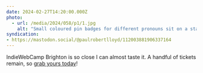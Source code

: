 ```yaml
---
date: 2024-02-27T14:20:00.000Z
photo:
  - url: /media/2024/058/p1/1.jpg
    alt: "Small coloured pin badges for different pronouns sit on a stack of blank lanyards with the IndieWebCamp logo on them."
syndication:
- https://mastodon.social/@paulrobertlloyd/112003881906337164
---
```


IndieWebCamp Brighton is so close I can almost taste it. A handful of tickets remain, so [grab yours today](https://ti.to/indiewebcamp/brighton-2024)!

